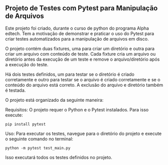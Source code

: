 ## Projeto de Testes com Pytest para Manipulação de Arquivos

Este projeto foi criado, durante o curso de python do programa Alpha edtech. Tem a motivação de demonstrar e praticar o uso do Pytest para criar testes automatizados para a manipulação de arquivos em disco.

O projeto contém duas fixtures, uma para criar um diretório e outra para criar um arquivo com conteúdo de teste. Cada fixture cria um arquivo ou diretório antes da execução de um teste e remove o arquivo/diretório após a execução do teste.

Há dois testes definidos, um para testar se o diretório é criado corretamente e outro para testar se o arquivo é criado corretamente e se o conteúdo do arquivo está correto. A exclusão do arquivo e diretório também é testada.

O projeto está organizado da seguinte maneira:

Requisitos:
O projeto requer o Python e o Pytest instalados. Para isso execute:

```
pip install pytest
```

Uso:
Para executar os testes, navegue para o diretório do projeto e execute o seguinte comando no terminal:

```
python -m pytest test_main.py
```

Isso executará todos os testes definidos no projeto.
